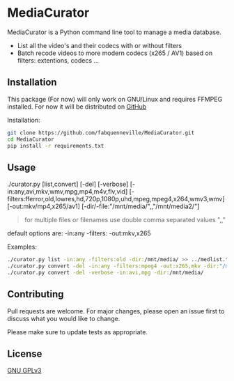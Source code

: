 # MediaCurator

MediaCurator is a Python command line tool to manage a media database. 
* List all the video's and their codecs with or without filters
* Batch recode videos to more modern codecs (x265 / AV1) based on filters: extentions, codecs ...

## Installation

This package (For now) will only work on GNU/Linux and requires FFMPEG installed. For now it will be distributed on [GitHub](https://github.com/fabquenneville/MediaCurator.git)

Installation:
```bash
git clone https://github.com/fabquenneville/MediaCurator.git
cd MediaCurator
pip install -r requirements.txt 

```

## Usage
./curator.py [list,convert] [-del] [-verbose] [-in:any,avi,mkv,wmv,mpg,mp4,m4v,flv,vid] [-filters:fferror,old,lowres,hd,720p,1080p,uhd,mpeg,mpeg4,x264,wmv3,wmv] [-out:mkv/mp4,x265/av1] [-dir/-file:"/mnt/media/",,"/mnt/media2/"]

> for multiple files or filenames use double comma separated values ",,"

default options are:
-in:any
-filters:
-out:mkv,x265

Examples:
```bash
./curator.py list -in:any -filters:old -dir:/mnt/media/ >> ../medlist.txt
./curator.py convert -del -in:any -filters:mpeg4 -out:x265,mkv -dir:"/mnt/media/Movies/"
./curator.py convert -del -verbose -in:avi,mpg -dir:/mnt/media/
```


## Contributing
Pull requests are welcome. For major changes, please open an issue first to discuss what you would like to change.

Please make sure to update tests as appropriate.

## License
[GNU GPLv3](https://choosealicense.com/licenses/gpl-3.0/)